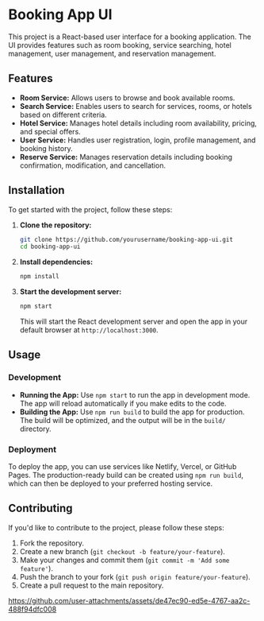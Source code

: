 
# Booking App UI

This project is a React-based user interface for a booking application. The UI provides features such as room booking, service searching, hotel management, user management, and reservation management.



## Features

- **Room Service:** Allows users to browse and book available rooms.
- **Search Service:** Enables users to search for services, rooms, or hotels based on different criteria.
- **Hotel Service:** Manages hotel details including room availability, pricing, and special offers.
- **User Service:** Handles user registration, login, profile management, and booking history.
- **Reserve Service:** Manages reservation details including booking confirmation, modification, and cancellation.



## Installation

To get started with the project, follow these steps:

1. **Clone the repository:**

   ```bash
   git clone https://github.com/yourusername/booking-app-ui.git
   cd booking-app-ui
   ```

2. **Install dependencies:**

   ```bash
   npm install
   ```

3. **Start the development server:**

   ```bash
   npm start
   ```

   This will start the React development server and open the app in your default browser at `http://localhost:3000`.

## Usage

### Development

- **Running the App:** Use `npm start` to run the app in development mode. The app will reload automatically if you make edits to the code.
- **Building the App:** Use `npm run build` to build the app for production. The build will be optimized, and the output will be in the `build/` directory.

### Deployment

To deploy the app, you can use services like Netlify, Vercel, or GitHub Pages. The production-ready build can be created using `npm run build`, which can then be deployed to your preferred hosting service.

## Contributing

If you'd like to contribute to the project, please follow these steps:

1. Fork the repository.
2. Create a new branch (`git checkout -b feature/your-feature`).
3. Make your changes and commit them (`git commit -m 'Add some feature'`).
4. Push the branch to your fork (`git push origin feature/your-feature`).
5. Create a pull request to the main repository.



https://github.com/user-attachments/assets/de47ec90-ed5e-4767-aa2c-488f94dfc008



